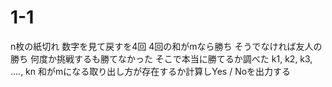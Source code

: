 # 1-1
n枚の紙切れ
数字を見て戻すを4回
4回の和がmなら勝ち
そうでなければ友人の勝ち
何度か挑戦するも勝てなかった
そこで本当に勝てるか調べた
k1, k2, k3, ...., kn
和がmになる取り出し方が存在するか計算しYes / Noを出力する
